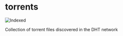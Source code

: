 torrents 
========
![Indexed](https://img.shields.io/badge/indexed-245275-blue)

Collection of torrent files discovered in the DHT network
